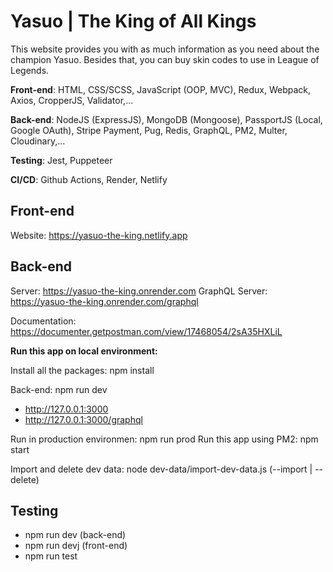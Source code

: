 # Yasuo | The King of All Kings

This website provides you with as much information as you need about the champion Yasuo. Besides that, you can buy skin codes to use in League of Legends.

**Front-end**: HTML, CSS/SCSS, JavaScript (OOP, MVC), Redux, Webpack, Axios, CropperJS, Validator,...

**Back-end**: NodeJS (ExpressJS), MongoDB (Mongoose), PassportJS (Local, Google OAuth), Stripe Payment, Pug, Redis, GraphQL, PM2, Multer, Cloudinary,...

**Testing**: Jest, Puppeteer

**CI/CD**: Github Actions, Render, Netlify

## Front-end

Website: https://yasuo-the-king.netlify.app

## Back-end

Server: https://yasuo-the-king.onrender.com
GraphQL Server: https://yasuo-the-king.onrender.com/graphql

Documentation: https://documenter.getpostman.com/view/17468054/2sA35HXLiL

**Run this app on local environment:**

Install all the packages: npm install

Back-end: npm run dev

- http://127.0.0.1:3000
- http://127.0.0.1:3000/graphql

Run in production environmen: npm run prod
Run this app using PM2: npm start

Import and delete dev data:
node dev-data/import-dev-data.js (--import | --delete)

## Testing

- npm run dev (back-end)
- npm run devj (front-end)
- npm run test
